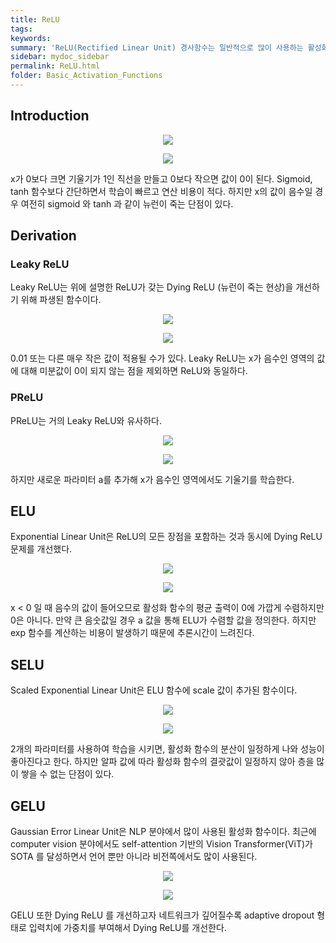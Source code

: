 ```yaml
---
title: ReLU
tags:
keywords:
summary: 'ReLU(Rectified Linear Unit) 경사함수는 일반적으로 많이 사용하는 활성화 함수 중 하나이다. Sigmoid 와 tanh 의 단점 "Gradient Vanishing" 문제를 해결하기 위한 함수이다.'
sidebar: mydoc_sidebar
permalink: ReLU.html
folder: Basic_Activation_Functions
---
```


## Introduction

<p align="center">
  <img width="" height="" src="images/ReLU/ReLU_graph.png">
</p>

<p align="center">
  <img width="" height="" src="images/ReLU/ReLU_formula.png">
</p>

x가 0보다 크면 기울기가 1인 직선을 만들고 0보다 작으면 값이 0이 된다. Sigmoid, tanh 함수보다 간단하면서 학습이 빠르고 연산 비용이 적다. 하지만 x의 값이 음수일 경우 여전히 sigmoid 와 tanh 과 같이 뉴런이 죽는 단점이 있다.

## Derivation

### Leaky ReLU

Leaky ReLU는 위에 설명한 ReLU가 갖는 Dying ReLU (뉴런이 죽는 현상)을 개선하기 위해 파생된 함수이다.

<p align="center">
  <img width="" height="" src="images/ReLU/LeakyReLU_graph.png">
</p>

<p align="center">
  <img width="" height="" src="images/ReLU/LeakyReLU_formula.png">
</p>

0.01 또는 다른 매우 작은 값이 적용될 수가 있다. Leaky ReLU는 x가 음수인 영역의 값에 대해 미분값이 0이 되지 않는 점을 제외하면 ReLU와 동일하다.

### PReLU

PReLU는 거의 Leaky ReLU와 유사하다.

<p align="center">
  <img width="" height="" src="images/ReLU/PReLU_graph.png">
</p>

<p align="center">
  <img width="" height="" src="images/ReLU/PReLU_formula.png">
</p>

하지만 새로운 파라미터 a를 추가해 x가 음수인 영역에서도 기울기를 학습한다.

## ELU

Exponential Linear Unit은 ReLU의 모든 장점을 포함하는 것과 동시에 Dying ReLU 문제를 개선했다.

<p align="center">
  <img width="" height="" src="images/ReLU/ELU_graph.png">
</p>

<p align="center">
  <img width="" height="" src="images/ReLU/ELU_formula.png">
</p>

x < 0 일 때 음수의 값이 들어오므로 활성화 함수의 평균 출력이 0에 가깝게 수렴하지만 0은 아니다. 만약 큰 음숫값일 경우 a 값을 통해 ELU가 수렴할 값을 정의한다. 하지만 exp 함수를 계산하는 비용이 발생하기 때문에 추론시간이 느려진다.

## SELU

Scaled Exponential Linear Unit은 ELU 함수에 scale 값이 추가된 함수이다.

<p align="center">
  <img width="" height="" src="images/ReLU/SELU_graph.png">
</p>

<p align="center">
  <img width="" height="" src="images/ReLU/SELU_formula.png">
</p>

2개의 파라미터를 사용하여 학습을 시키면, 활성화 함수의 분산이 일정하게 나와 성능이 좋아진다고 한다. 하지만 알파 값에 따라 활성화 함수의 결괏값이 일정하지 않아 층을 많이 쌓을 수 없는 단점이 있다.

## GELU

Gaussian Error Linear Unit은 NLP 분야에서 많이 사용된 활성화 함수이다. 최근에 computer vision 분야에서도 self-attention 기반의 Vision Transformer(ViT)가 SOTA 를 달성하면서 언어 뿐만 아니라 비전쪽에서도 많이 사용된다.

<p align="center">
  <img width="" height="" src="images/ReLU/GELU_graph.png">
</p>

<p align="center">
  <img width="" height="" src="images/ReLU/GELU_formula.png">
</p>

GELU 또한 Dying ReLU 를 개선하고자 네트워크가 깊어질수록 adaptive dropout 형태로 입력치에 가중치를 부여해서 Dying ReLU를 개선한다.
